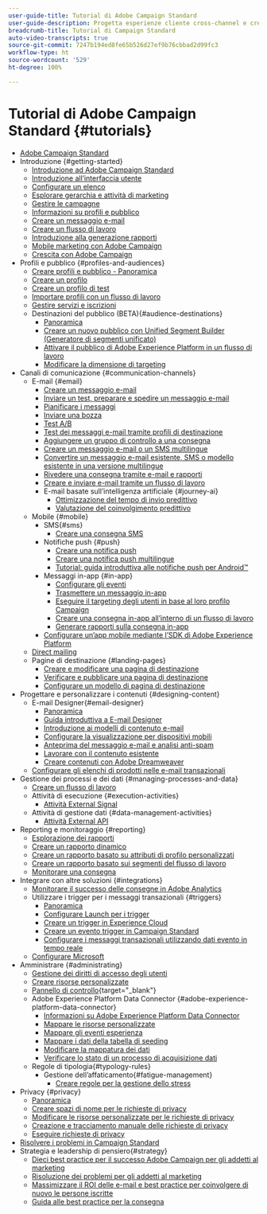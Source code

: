 ```yaml
---
user-guide-title: Tutorial di Adobe Campaign Standard
user-guide-description: Progetta esperienze cliente cross-channel e crea un ambiente per l’orchestrazione visiva delle campagne, la gestione delle interazioni in tempo reale e l’esecuzione cross-channel.
breadcrumb-title: Tutorial di Campaign Standard
auto-video-transcripts: true
source-git-commit: 7247b194ed8fe65b526d27ef9b76cbbad2d99fc3
workflow-type: ht
source-wordcount: '529'
ht-degree: 100%

---
```



# Tutorial di Adobe Campaign Standard {#tutorials}

+ [Adobe Campaign Standard](/help/overview.md)
+ Introduzione {#getting-started}
   + [Introduzione ad Adobe Campaign Standard](/help/getting-started/adobe-campaign-standard-introduction.md)
   + [Introduzione all’interfaccia utente](/help/getting-started/getting-started-with-the-ui.md)
   + [Configurare un elenco](/help/getting-started/configure-a-list.md)
   + [Esplorare gerarchia e attività di marketing](/help/getting-started/explore-hierarchy-and-marketing-activities.md)
   + [Gestire le campagne](/help/getting-started/managing-campaigns.md)
   + [Informazioni su profili e pubblico](/help/getting-started/understanding-profiles-and-audiences.md)
   + [Creare un messaggio e-mail](https://experienceleague.adobe.com/docs/campaign-standard-learn/tutorials/communication-channels/email/create-email-from-homepage.html?lang=it)
   + [Creare un flusso di lavoro](https://experienceleague.adobe.com/docs/campaign-standard-learn/tutorials/managing-processes-and-data/creating-a-workflow.html?lang=it)
   + [Introduzione alla generazione rapporti](/help/getting-started/reporting-with-adobe-campaign-introduction.md)
   + [Mobile marketing con Adobe Campaign](/help/getting-started/mobile-marketing-with-adobe-campaign.md)
   + [Crescita con Adobe Campaign](/help/getting-started/growing-with-adobe-campaign.md)
+ Profili e pubblico {#profiles-and-audiences}
   + [Creare profili e pubblico - Panoramica](/help/profiles-and-audiences/creating-profiles-and-audiences.md)
   + [Creare un profilo](/help/profiles-and-audiences/creating-a-profile.md)
   + [Creare un profilo di test](/help/profiles-and-audiences/test-profiles.md)
   + [Importare profili con un flusso di lavoro](/help/managing-processes-and-data/importing-profiles.md)
   + [Gestire servizi e iscrizioni](/help/managing-processes-and-data/services-and-subscriptions.md)
   + Destinazioni del pubblico (BETA){#audience-destinations}
      + [Panoramica](/help/profiles-and-audiences/audience-destinations/audience-destinations-overview.md)
      + [Creare un nuovo pubblico con Unified Segment Builder (Generatore di segmenti unificato)](/help/profiles-and-audiences/audience-destinations/creating-audiences-using-segment-builder.md)
      + [Attivare il pubblico di Adobe Experience Platform in un flusso di lavoro](/help/profiles-and-audiences/audience-destinations/activating-aep-audiences.md)
      + [Modificare la dimensione di targeting](/help/profiles-and-audiences/audience-destinations/changing-targeting-dimension.md)
+ Canali di comunicazione {#communication-channels}
   + E-mail {#email}
      + [Creare un messaggio e-mail](/help/communication-channels/email/create-email-from-homepage.md)
      + [Inviare un test, preparare e spedire un messaggio e-mail](/help/communication-channels/email/sending-test-preparing-sending-email.md)
      + [Pianificare i messaggi](/help/communication-channels/email/schedule-messages.md)
      + [Inviare una bozza](/help/communication-channels/email/send-a-proof.md)
      + [Test A/B](/help/communication-channels/email/a-b-testing.md)
      + [Test dei messaggi e-mail tramite profili di destinazione](/help/communication-channels/email/profile-substitution.md)
      + [Aggiungere un gruppo di controllo a una consegna](/help/communication-channels/email/control-groups.md)
      + [Creare un messaggio e-mail o un SMS multilingue](/help/communication-channels/create-multilingual-deliveries.md)
      + [Convertire un messaggio e-mail esistente, SMS o modello esistente in una versione multilingue](/help/communication-channels/covert-into-multilingual-deliveries.md)
      + [Rivedere una consegna tramite e-mail e rapporti](/help/communication-channels/email/reviewing-personalized-email-delivery-and-reports.md)
      + [Creare e inviare e-mail tramite un flusso di lavoro](/help/communication-channels/email/create-and-send-emails-via-workflow.md)
      + E-mail basate sull’intelligenza artificiale {#journey-ai}
         + [Ottimizzazione del tempo di invio predittivo](/help/communication-channels/email/ai-powered-emails/predictive-send-time-optimization.md)
         + [Valutazione del coinvolgimento predittivo](/help/communication-channels/email/ai-powered-emails/predictive-engagement-scoring.md)
   + Mobile {#mobile}
      + SMS{#sms}
         + [Creare una consegna SMS](/help/communication-channels/mobile/sms/sms-delivery.md)
      + Notifiche push {#push}
         + [Creare una notifica push](/help/communication-channels/mobile/push-notifications/creating-a-push-notification.md)
         + [Creare una notifica push multilingue](/help/communication-channels/mobile/push-notifications/creating-multilingual-push-notifications.md)
         + [Tutorial: guida introduttiva alle notifiche push per Android™](https://experienceleague.adobe.com/docs/campaign-standard-learn/getting-started-with-push-notifications-android/introduction.html?lang=it)
      + Messaggi in-app {#in-app}
         + [Configurare gli eventi](/help/communication-channels/mobile/in-app/configure-events.md)
         + [Trasmettere un messaggio in-app](/help/communication-channels/mobile/in-app/broadcast-in-app-message.md)
         + [Eseguire il targeting degli utenti in base al loro profilo Campaign](/help/communication-channels/mobile/in-app/target-users-based-on-campaign-profile.md)
         + [Creare una consegna in-app all’interno di un flusso di lavoro](/help/communication-channels/mobile/in-app/in-app-activity.md)
         + [Generare rapporti sulla consegna in-app](/help/communication-channels/mobile/in-app/in-app-reporting.md)
      + [Configurare un’app mobile mediante l’SDK di Adobe Experience Platform](/help/communication-channels/mobile/configure-mobile-apps-using-aep-sdk.md)
   + [Direct mailing](/help/communication-channels/direct-mail/directmail.md)
   + Pagine di destinazione {#landing-pages}
      + [Creare e modificare una pagina di destinazione](/help/communication-channels/landing-pages/landing-page-create-and-edit.md)
      + [Verificare e pubblicare una pagina di destinazione](/help/communication-channels/landing-pages/landing-page-test-and-publish.md)
      + [Configurare un modello di pagina di destinazione](/help/communication-channels/landing-pages/landing-page-configure-templates.md)
+ Progettare e personalizzare i contenuti {#designing-content}
   + E-mail Designer{#email-designer}
      + [Panoramica](/help/designing-content/email-designer/email-designer-overview.md)
      + [Guida introduttiva a E-mail Designer](/help/designing-content/email-designer/getting-started-with-the-email-designer.md)
      + [Introduzione ai modelli di contenuto e-mail](/help/designing-content/email-designer/email-content-templates.md)
      + [Configurare la visualizzazione per dispositivi mobili](/help/designing-content/email-designer/configure-the-mobile-view.md)
      + [Anteprima del messaggio e-mail e analisi anti-spam](/help/designing-content/email-designer/preview-your-email.md)
      + [Lavorare con il contenuto esistente](/help/designing-content/email-designer/working-with-existing-content.md)
      + [Creare contenuti con Adobe Dreamweaver](/help/designing-content/email-designer/dreamweaver-integration.md)
   + [Configurare gli elenchi di prodotti nelle e-mail transazionali](/help/designing-content/product-listings-in-transactional-email.md)
+ Gestione dei processi e dei dati {#managing-processes-and-data}
   + [Creare un flusso di lavoro](/help/managing-processes-and-data/creating-a-workflow.md)
   + Attività di esecuzione {#execution-activities}
      + [Attività External Signal](/help/managing-processes-and-data/execution-activities/external-signal-activity.md)
   + Attività di gestione dati {#data-management-activities}
      + [Attività External API](/help/managing-processes-and-data/data-management-activities/external-api-activity.md)
+ Reporting e monitoraggio {#reporting}
   + [Esplorazione dei rapporti](/help/getting-started/exploring-reports.md)
   + [Creare un rapporto dinamico](/help/reporting/creating-a-dynamic-report.md)
   + [Creare un rapporto basato su attributi di profilo personalizzati](/help/reporting/custom-profile-attributes-dynamic-reports.md)
   + [Creare un rapporto basato sui segmenti del flusso di lavoro](/help/reporting/report-on-workflow-segments.md)
   + [Monitorare una consegna](/help/reporting/monitor-a-delivery.md)
+ Integrare con altre soluzioni {#integrations}
   + [Monitorare il successo delle consegne in Adobe Analytics](/help/integrations/track-the-success-of-your-deliveries-in-analytics.md)
   + Utilizzare i trigger per i messaggi transazionali {#triggers}
      + [Panoramica](/help/integrations/using-triggers-for-transactional-messaging-overview.md)
      + [Configurare Launch per i trigger](/help/integrations/configure-launch-for-triggers.md)
      + [Creare un trigger in Experience Cloud](/help/integrations/create-a-trigger-in-experience-cloud.md)
      + [Creare un evento trigger in Campaign Standard](/help/integrations/create-a-trigger-event.md)
      + [Configurare i messaggi transazionali utilizzando dati evento in tempo reale](/help/integrations/configure-transactional-messages-using-realtime-event-data.md)
   + [Configurare Microsoft](/help/integrations/configure-dynamics-365.md)
+ Amministrare {#administrating}
   + [Gestione dei diritti di accesso degli utenti](/help/administrating/managing-user-access-rights.md)
   + [Creare risorse personalizzate](https://experienceleague.adobe.com/docs/campaign-standard-learn/creating-custom-resources/introduction.html?lang=it)
   + [Pannello di controllo](https://experienceleague.adobe.com/docs/control-panel-learn/control-panel/control-panel-overview.html?lang=it){target="_blank"}
   + Adobe Experience Platform Data Connector {#adobe-experience-platform-data-connector}
      + [Informazioni su Adobe Experience Platform Data Connector](/help/administrating/adobe-experience-platform-data-connector/understanding-the-adobe-experience-platform-data-connector.md)
      + [Mappare le risorse personalizzate](/help/administrating/adobe-experience-platform-data-connector/mapping-custom-resources.md)
      + [Mappare gli eventi esperienza](/help/administrating/adobe-experience-platform-data-connector/mapping-experience-events.md)
      + [Mappare i dati della tabella di seeding](/help/administrating/adobe-experience-platform-data-connector/mapping-seed-table-data.md)
      + [Modificare la mappatura dei dati](/help/administrating/adobe-experience-platform-data-connector/modifying-data-mapping.md)
      + [Verificare lo stato di un processo di acquisizione dati](/help/administrating/adobe-experience-platform-data-connector/checking-status-of-data-ingestion-jobs.md)
   + Regole di tipologia{#typology-rules}
      + Gestione dell’affaticamento{#fatigue-management}
         + [Creare regole per la gestione dello stress](/help/administrating/typology-rules/fatigue-management/create-fatigue-rules.md)
+ Privacy {#privacy}
   + [Panoramica](/help/privacy/privacy-overview.md)
   + [Creare spazi di nome per le richieste di privacy](/help/privacy/namespaces-for-privacy-requests.md)
   + [Modificare le risorse personalizzate per le richieste di privacy](/help/privacy/custom-resources-for-privacy-requests.md)
   + [Creazione e tracciamento manuale delle richieste di privacy](/help/privacy/create-and-track-privacy-requests.md)
   + [Eseguire richieste di privacy](/help/privacy/execute-privacy-requests.md)
+ [Risolvere i problemi in Campaign Standard](https://experienceleague.adobe.com/docs/campaign-standard-learn/troubleshooting/overview.html?lang=it)
+ Strategia e leadership di pensiero{#strategy}
   + [Dieci best practice per il successo Adobe Campaign per gli addetti al marketing](/help/strategy/10-best-practices-for-marketers.md)
   + [Risoluzione dei problemi per gli addetti al marketing](/help/strategy/troubleshooting-for-marketers.md)
   + [Massimizzare il ROI delle e-mail e best practice per coinvolgere di nuovo le persone iscritte](/help/strategy/campaign-maximize-email-best-practices.md)
   + [Guida alle best practice per la consegna](https://experienceleague.adobe.com/docs/deliverability-learn/deliverability-best-practice-guide/introduction.html?lang=it)
